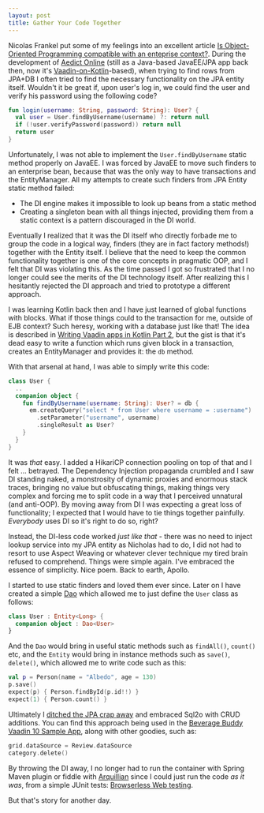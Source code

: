 ```yaml
---
layout: post
title: Gather Your Code Together
---
```


Nicolas Frankel put some of my feelings into an excellent article [Is Object-Oriented Programming compatible with an enteprise context?](https://blog.frankel.ch/oop-compatible-enterprise-context). During the development of [Aedict Online](https://aedict-online.eu) (still as a Java-based JavaEE/JPA app back then, now it's [Vaadin-on-Kotlin](vaadinonkotlin.eu)-based), when trying to find rows from JPA+DB I often tried to find the necessary functionality on the JPA entity itself. Wouldn't it be great if, upon user's log in, we could find the user and verify his password using the following code?

```kotlin
fun login(username: String, password: String): User? {
  val user = User.findByUsername(username) ?: return null
  if (!user.verifyPassword(password)) return null
  return user
}
```

Unfortunately, I was not able to implement the `User.findByUsername` static method properly on JavaEE. I was forced by JavaEE to move such finders to an enterprise bean, because that was the only way to have transactions and the EntityManager. All my attempts to create such finders from JPA Entity static method failed:

* The DI engine makes it impossible to look up beans from a static method
* Creating a singleton bean with all things injected, providing them from a static context is a pattern discouraged in the DI world.

Eventually I realized that it was the DI itself who directly forbade me to group the code in a logical way, finders (they are in fact factory methods!) together with the Entity itself. I believe that the need to keep the common functionality together is one of the core concepts in pragmatic OOP, and I felt that DI was violating this. As the time passed I got so frustrated that I no longer could see the merits of the DI technology itself. After realizing this I hesitantly rejected the DI approach and tried to prototype a different approach.

I was learning Kotlin back then and I have just learned of global functions with blocks. What if those things could to the transaction for me, outside of EJB context? Such heresy, working with a database just like that! The idea is described in [Writing Vaadin apps in Kotlin Part 2](../2017-3-4-Tutorial-Writing-Vaadin-apps-in-Kotlin-Part-2/), but the gist is that it's dead easy to write a function which runs given block in a transaction, creates an EntityManager and provides it: the `db` method.

With that arsenal at hand, I was able to simply write this code:
```kotlin
class User {
  ..
  companion object {
    fun findByUsername(username: String): User? = db {
      em.createQuery("select * from User where username = :username")
        .setParameter("username", username)
        .singleResult as User?
    }
  }
}
```
It was *that* easy. I added a HikariCP connection pooling on top of that and I felt ... betrayed. The Dependency Injection propaganda crumbled and I saw DI standing naked, a monstrosity of dynamic proxies and enormous stack traces, bringing no value but obfuscating things, making things very complex and forcing me to split code in a way that I perceived unnatural (and anti-OOP). By moving away from DI I was expecting a great loss of functionality; I expected that I would have to tie things together painfully. *Everybody* uses DI so it's right to do so, right?

Instead, the DI-less code worked *just like that* - there was no need to inject lookup service into my JPA entity as Nicholas had to do, I did not had to resort to use Aspect Weaving or whatever clever technique my tired brain refused to comprehend. Things were simple again. I've embraced the essence of simplicity. Nice poem. Back to earth, Apollo.

I started to use static finders and loved them ever since. Later on I have created a simple [Dao](https://github.com/mvysny/vaadin-on-kotlin/blob/master/vok-db/src/main/kotlin/com/github/vok/framework/sql2o/Dao.kt) which allowed me to just define the `User` class as follows:

```kotlin
class User : Entity<Long> {
  companion object : Dao<User>
}
```

And the `Dao` would bring in useful static methods such as `findAll()`, `count()` etc, and the `Entity` would bring in instance methods such as `save()`, `delete()`, which allowed me to write code such as this:

```kotlin
val p = Person(name = "Albedo", age = 130)
p.save()
expect(p) { Person.findById(p.id!!) }
expect(1) { Person.count() }
```

Ultimately I [ditched the JPA crap away](https://github.com/mvysny/vaadin-on-kotlin/issues/3) and embraced Sql2o with CRUD additions. You can find this approach being used in the [Beverage Buddy Vaadin 10 Sample App](https://github.com/mvysny/vaadin-on-kotlin#vaadin-10-flow-example-project), along with other goodies, such as:

```kotlin
grid.dataSource = Review.dataSource
category.delete()
```

By throwing the DI away, I no longer had to run the container with Spring Maven plugin or fiddle with [Arquillian](http://arquillian.org/) since I could just run the code *as it was*, from a simple JUnit tests: [Browserless Web testing](../browserless-web-testing/).

But that's story for another day.
